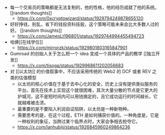 - 每一个交易员的策略都是无法复制的，他的性格，他的经历成就了他的系统。 [[random thoughts]]
	- https://x.com/0xcryptowizard/status/1929794249878655120
- 好好挣钱，别乱，省下的钱投资科技股，这个策略可能未来会比大多数人过的好。 [[random thoughts]]
	- https://x.com/JamesLt196801/status/1929744994455494723
- 哈佛[[在线学位]]
	- https://x.com/mirrorzk/status/1929801803165847901
- Gumroad 的创始人关于怎么把一个 idea 变成一个具体的产品的教学 [[独立开发]]
	- https://x.com/tisoga/status/1929968611202056683
- 对 [[以太坊]] 的价值叙事中，不应该采用传统的 Web2 的 DCF 或者 REV 之类的估值模型
	- 以太坊的核心价值在于基于去中心化的安全，历史上没有提供类似服务的平台。首先在技术上实现这个就很困难，其次大量分散的节点是它更大的护城河，这不是短时间内可以用钱搞定的，且它成功运行的时间越长，它就越难被击溃。
	- 最重要的是不要陷入利润自证陷阱，以太坊是一种新物种。
	- 需要思考的是，在这个过程，ETH 是如何捕获价值的。一种角度是，它是一种权利的象征，当跨过某个临界点时，大家会争相去抢夺它。
	- https://x.com/lanhubiji/status/1926845960249864236